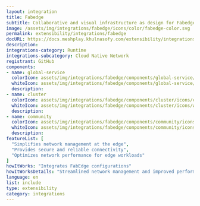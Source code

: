 ```yaml
---
layout: integration
title: Fabedge
subtitle: Collaborative and visual infrastructure as design for Fabedge
image: /assets/img/integrations/fabedge/icons/color/fabedge-color.svg
permalink: extensibility/integrations/fabedge
docURL: https://docs.meshplay.khulnasofy.com/extensibility/integrations/fabedge
description: 
integrations-category: Runtime
integrations-subcategory: Cloud Native Network
registrant: GitHub
components: 
- name: global-service
  colorIcon: assets/img/integrations/fabedge/components/global-service/icons/color/global-service-color.svg
  whiteIcon: assets/img/integrations/fabedge/components/global-service/icons/white/global-service-white.svg
  description: 
- name: cluster
  colorIcon: assets/img/integrations/fabedge/components/cluster/icons/color/cluster-color.svg
  whiteIcon: assets/img/integrations/fabedge/components/cluster/icons/white/cluster-white.svg
  description: 
- name: community
  colorIcon: assets/img/integrations/fabedge/components/community/icons/color/community-color.svg
  whiteIcon: assets/img/integrations/fabedge/components/community/icons/white/community-white.svg
  description: 
featureList: [
  "Simplifies network management at the edge",
  "Provides secure and reliable connectivity",
  "Optimizes network performance for edge workloads"
]
howItWorks: "Integrates FabEdge configurations"
howItWorksDetails: "Streamlined network management and improved performance for edge workloads"
language: en
list: include
type: extensibility
category: integrations
---
```

